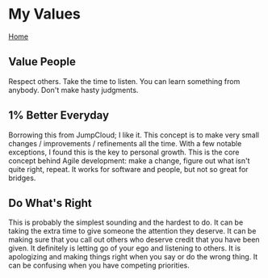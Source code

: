 # My Values

[Home](/)

## Value People

Respect others.
Take the time to listen.
You can learn something from anybody.
Don't make hasty judgments.

## 1% Better Everyday

Borrowing this from JumpCloud; I like it.
This concept is to make very small changes / improvements / refinements
all the time.
With a few notable exceptions, I found this is the key to personal growth.
This is the core concept behind Agile development: make a change,
figure out what isn't quite right, repeat.
It works for software and people, but not so great for bridges.

## Do What's Right

This is probably the simplest sounding and the hardest to do. 
It can be taking the extra time to give someone the attention they deserve.
It can be making sure that you call out others who deserve credit
that you have been given.
It definitely is letting go of your ego and listening to others.
It is apologizing and making things right when you say or do the wrong thing.
It can be confusing when you have competing priorities.
